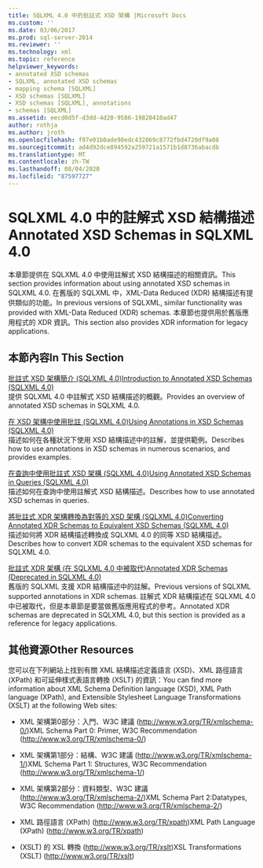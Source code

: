 ```yaml
---
title: SQLXML 4.0 中的批註式 XSD 架構 |Microsoft Docs
ms.custom: ''
ms.date: 03/06/2017
ms.prod: sql-server-2014
ms.reviewer: ''
ms.technology: xml
ms.topic: reference
helpviewer_keywords:
- annotated XSD schemas
- SQLXML, annotated XSD schemas
- mapping schema [SQLXML]
- XSD schemas [SQLXML]
- XSD schemas [SQLXML], annotations
- schemas [SQLXML]
ms.assetid: eecd0d5f-d3dd-4d20-9586-19820410ad47
author: rothja
ms.author: jroth
ms.openlocfilehash: f97e01b0ade98edc432869c8772fbd4720df9a08
ms.sourcegitcommit: ad4d92dce894592a259721a1571b1d8736abacdb
ms.translationtype: MT
ms.contentlocale: zh-TW
ms.lasthandoff: 08/04/2020
ms.locfileid: "87597727"
---
```

# <a name="annotated-xsd-schemas-in-sqlxml-40"></a><span data-ttu-id="1c830-102">SQLXML 4.0 中的註解式 XSD 結構描述</span><span class="sxs-lookup"><span data-stu-id="1c830-102">Annotated XSD Schemas in SQLXML 4.0</span></span>
  <span data-ttu-id="1c830-103">本章節提供在 SQLXML 4.0 中使用註解式 XSD 結構描述的相關資訊。</span><span class="sxs-lookup"><span data-stu-id="1c830-103">This section provides information about using annotated XSD schemas in SQLXML 4.0.</span></span> <span data-ttu-id="1c830-104">在舊版的 SQLXML 中，XML-Data Reduced (XDR) 結構描述有提供類似的功能。</span><span class="sxs-lookup"><span data-stu-id="1c830-104">In previous versions of SQLXML, similar functionality was provided with XML-Data Reduced (XDR) schemas.</span></span> <span data-ttu-id="1c830-105">本章節也提供用於舊版應用程式的 XDR 資訊。</span><span class="sxs-lookup"><span data-stu-id="1c830-105">This section also provides XDR information for legacy applications.</span></span>  
  
## <a name="in-this-section"></a><span data-ttu-id="1c830-106">本節內容</span><span class="sxs-lookup"><span data-stu-id="1c830-106">In This Section</span></span>  
 [<span data-ttu-id="1c830-107">批註式 XSD 架構簡介 &#40;SQLXML 4.0&#41;</span><span class="sxs-lookup"><span data-stu-id="1c830-107">Introduction to Annotated XSD Schemas &#40;SQLXML 4.0&#41;</span></span>](introduction-to-annotated-xsd-schemas-sqlxml-4-0.md)  
 <span data-ttu-id="1c830-108">提供 SQLXML 4.0 中註解式 XSD 結構描述的概觀。</span><span class="sxs-lookup"><span data-stu-id="1c830-108">Provides an overview of annotated XSD schemas in SQLXML 4.0.</span></span>  
  
 [<span data-ttu-id="1c830-109">在 XSD 架構中使用批註 &#40;SQLXML 4.0&#41;</span><span class="sxs-lookup"><span data-stu-id="1c830-109">Using Annotations in XSD Schemas &#40;SQLXML 4.0&#41;</span></span>](../../sqlxml-annotated-xsd-schemas-using/using-annotations-in-xsd-schemas-sqlxml-4-0.md)  
 <span data-ttu-id="1c830-110">描述如何在各種狀況下使用 XSD 結構描述中的註解，並提供範例。</span><span class="sxs-lookup"><span data-stu-id="1c830-110">Describes how to use annotations in XSD schemas in numerous scenarios, and provides examples.</span></span>  
  
 [<span data-ttu-id="1c830-111">在查詢中使用批註式 XSD 架構 &#40;SQLXML 4.0&#41;</span><span class="sxs-lookup"><span data-stu-id="1c830-111">Using Annotated XSD Schemas in Queries &#40;SQLXML 4.0&#41;</span></span>](using-annotated-xsd-schemas-in-queries-sqlxml-4-0.md)  
 <span data-ttu-id="1c830-112">描述如何在查詢中使用註解式 XSD 結構描述。</span><span class="sxs-lookup"><span data-stu-id="1c830-112">Describes how to use annotated XSD schemas in queries.</span></span>  
  
 [<span data-ttu-id="1c830-113">將批註式 XDR 架構轉換為對等的 XSD 架構 &#40;SQLXML 4.0&#41;</span><span class="sxs-lookup"><span data-stu-id="1c830-113">Converting Annotated XDR Schemas to Equivalent XSD Schemas &#40;SQLXML 4.0&#41;</span></span>](converting-annotated-xdr-schemas-to-equivalent-xsd-schemas-sqlxml-4-0.md)  
 <span data-ttu-id="1c830-114">描述如何將 XDR 結構描述轉換成 SQLXML 4.0 的同等 XSD 結構描述。</span><span class="sxs-lookup"><span data-stu-id="1c830-114">Describes how to convert XDR schemas to the equivalent XSD schemas for SQLXML 4.0.</span></span>  
  
 [<span data-ttu-id="1c830-115">批註式 XDR 架構 &#40;在 SQLXML 4.0 中被取代&#41;</span><span class="sxs-lookup"><span data-stu-id="1c830-115">Annotated XDR Schemas &#40;Deprecated in SQLXML 4.0&#41;</span></span>](annotated-xdr-schemas-deprecated-in-sqlxml-4-0.md)  
 <span data-ttu-id="1c830-116">舊版的 SQLXML 支援 XDR 結構描述中的註解。</span><span class="sxs-lookup"><span data-stu-id="1c830-116">Previous versions of SQLXML supported annotations in XDR schemas.</span></span> <span data-ttu-id="1c830-117">註解式 XDR 結構描述在 SQLXML 4.0 中已被取代，但是本章節是要當做舊版應用程式的參考。</span><span class="sxs-lookup"><span data-stu-id="1c830-117">Annotated XDR schemas are deprecated in SQLXML 4.0, but this section is provided as a reference for legacy applications.</span></span>  
  
## <a name="other-resources"></a><span data-ttu-id="1c830-118">其他資源</span><span class="sxs-lookup"><span data-stu-id="1c830-118">Other Resources</span></span>  
 <span data-ttu-id="1c830-119">您可以在下列網站上找到有關 XML 結構描述定義語言 (XSD)、XML 路徑語言 (XPath) 和可延伸樣式表語言轉換 (XSLT) 的資訊：</span><span class="sxs-lookup"><span data-stu-id="1c830-119">You can find more information about XML Schema Definition language (XSD), XML Path language (XPath), and Extensible Stylesheet Language Transformations (XSLT) at the following Web sites:</span></span>  
  
-   <span data-ttu-id="1c830-120">XML 架構第0部分：入門、W3C 建議 (http://www.w3.org/TR/xmlschema-0/)</span><span class="sxs-lookup"><span data-stu-id="1c830-120">XML Schema Part 0: Primer, W3C Recommendation (http://www.w3.org/TR/xmlschema-0/)</span></span>  
  
-   <span data-ttu-id="1c830-121">XML 架構第1部分：結構、W3C 建議 (http://www.w3.org/TR/xmlschema-1/)</span><span class="sxs-lookup"><span data-stu-id="1c830-121">XML Schema Part 1: Structures, W3C Recommendation (http://www.w3.org/TR/xmlschema-1/)</span></span>  
  
-   <span data-ttu-id="1c830-122">XML 架構第2部分：資料類型、W3C 建議 (http://www.w3.org/TR/xmlschema-2/)</span><span class="sxs-lookup"><span data-stu-id="1c830-122">XML Schema Part 2:Datatypes, W3C Recommendation (http://www.w3.org/TR/xmlschema-2/)</span></span>  
  
-   <span data-ttu-id="1c830-123">XML 路徑語言 (XPath)  (http://www.w3.org/TR/xpath)</span><span class="sxs-lookup"><span data-stu-id="1c830-123">XML Path Language (XPath) (http://www.w3.org/TR/xpath)</span></span>  
  
-   <span data-ttu-id="1c830-124"> (XSLT) 的 XSL 轉換 (http://www.w3.org/TR/xslt)</span><span class="sxs-lookup"><span data-stu-id="1c830-124">XSL Transformations (XSLT) (http://www.w3.org/TR/xslt)</span></span>  
  
  
